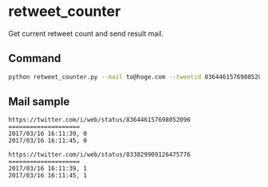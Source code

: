 # retweet_counter
Get current retweet count and send result mail.

## Command
```sh
python retweet_counter.py --mail to@hoge.com --tweetid 836446157698052096 833829909126475776 --subject "Hello, world"
```

## Mail sample

```
https://twitter.com/i/web/status/836446157698052096
====================
2017/03/16 16:11:39, 0
2017/03/16 16:11:45, 0

https://twitter.com/i/web/status/833829909126475776
====================
2017/03/16 16:11:39, 1
2017/03/16 16:11:45, 1
```
